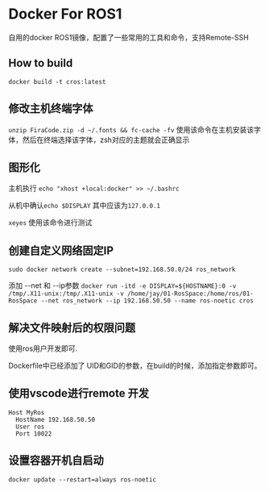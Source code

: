 

# Docker For ROS1

自用的docker ROS1镜像，配置了一些常用的工具和命令，支持Remote-SSH

## How to build

```
docker build -t cros:latest
```

## 修改主机终端字体

`unzip FiraCode.zip -d ~/.fonts && fc-cache -fv`
使用该命令在主机安装该字体，然后在终端选择该字体，zsh对应的主题就会正确显示

## 图形化
主机执行 `echo "xhost +local:docker" >> ~/.bashrc`

从机中确认`echo $DISPLAY` 其中应该为`127.0.0.1`

`xeyes` 使用该命令进行测试

## 创建自定义网络固定IP
`sudo docker network create --subnet=192.168.50.0/24 ros_network`

添加 --net 和 --ip参数
`docker run -itd -e DISPLAY=${HOSTNAME}:0 -v /tmp/.X11-unix:/tmp/.X11-unix -v /home/jay/01-RosSpace:/home/ros/01-RosSpace --net ros_network --ip 192.168.50.50 --name ros-noetic cros`

## 解决文件映射后的权限问题
使用ros用户开发即可.

Dockerfile中已经添加了 UID和GID的参数，在build的时候，添加指定参数即可。

## 使用vscode进行remote 开发
```
Host MyRos
  HostName 192.168.50.50
  User ros
  Port 10022
```

## 设置容器开机自启动

`docker update --restart=always ros-noetic`
